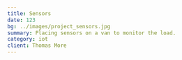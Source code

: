 ```yaml
---
title: Sensors
date: 123
bg: ../images/project_sensors.jpg
summary: Placing sensors on a van to monitor the load.
category: iot
client: Thomas More
---
```

